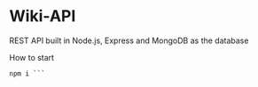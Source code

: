 # Wiki-API

REST API built in Node.js, Express and MongoDB as the database

How to start 
``` npm init
npm i ```
